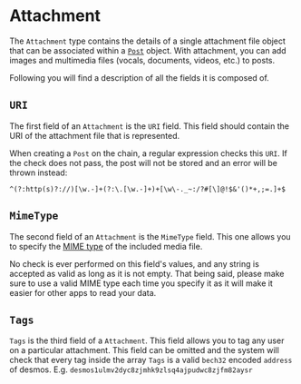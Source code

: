 # Attachment
The `Attachment` type contains the details of a single attachment file object that can be associated within a [`Post`](post.md) object. With attachment, you can add images and multimedia files (vocals, documents, videos, etc.) to posts.

Following you will find a description of all the fields it is composed of. 

## `URI`
The first field of an `Attachment` is the `URI` field. This field should contain the URI of the attachment file that is represented. 

When creating a `Post` on the chain, a regular expression checks this `URI`. If the check does not pass, the post will not be stored and an error will be thrown instead: 

```phpregexp
^(?:http(s)?://)[\w.-]+(?:\.[\w.-]+)+[\w\-._~:/?#[\]@!$&'()*+,;=.]+$
```

## `MimeType`
The second field of an `Attachment` is the `MimeType` field. This one allows you to specify the [MIME type](https://developer.mozilla.org/en-US/docs/Web/HTTP/Basics_of_HTTP/MIME_types) of the included media file. 

No check is ever performed on this field's values, and any string is accepted as valid as long as it is not empty. That being said, please make sure to use a valid MIME type each time you specify it as it will make it easier for other apps to read your data. 

## `Tags`
`Tags` is the third field of a `Attachment`. This field allows you to tag any user on a particular attachment.
This field can be omitted and the system will check that every tag inside the array `Tags` is a valid `bech32` 
encoded `address` of desmos.
E.g.
`desmos1ulmv2dyc8zjmhk9zlsq4ajpudwc8zjfm82aysr`